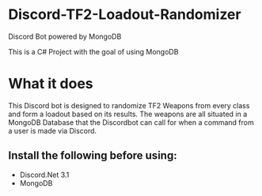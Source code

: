 # Discord-TF2-Loadout-Randomizer
Discord Bot powered by MongoDB

This is a C# Project with the goal of using MongoDB

# What it does
This Discord bot is designed to randomize TF2 Weapons from every class and form a loadout based on its results.
The weapons are all situated in a MongoDB Database that the Discordbot can call for when a command from a user is made via Discord.

## Install the following before using:
 * Discord.Net 3.1
 * MongoDB
